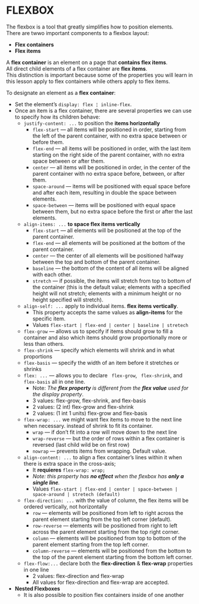 # FLEXBOX

The flexbox is a tool that greatly simplifies how to position elements.     
There are twwo important components to a flexbox layout:
* **Flex containers**  
* **Flex items**

A **flex container** is an element on a page that **contains flex items**.      
All direct child elements of a flex container are **flex items**.       
This distinction is important because some of the properties you will learn in this lesson apply to flex containers while others apply to flex items.      

To designate an element as a **flex container**:
* Set the element’s `display: flex ¦ inline-flex`.
* Once an item is a flex container, there are several properties we can use to specify how its children behave:
    * `justify-content: ...` to position the **items horizontally**
        * `flex-start` — all items will be positioned in order, starting from the left of the parent container, with no extra space between or before them.
        * `flex-end` — all items will be positioned in order, with the last item starting on the right side of the parent container, with no extra space between or after them.
        * `center` — all items will be positioned in order, in the center of the parent container with no extra space before, between, or after them.
        * `space-around` — items will be positioned with equal space before and after each item, resulting in double the space between elements.
        * `space-between` — items will be positioned with equal space between them, but no extra space before the first or after the last elements.  
    * `align-items: ...` **to space flex items vertically**
        * `flex-start` — all elements will be positioned at the top of the parent container.
        * `flex-end` — all elements will be positioned at the bottom of the parent container.
        * `center` — the center of all elements will be positioned halfway between the top and bottom of the parent container.
        * `baseline` — the bottom of the content of all items will be aligned with each other.
        * `stretch` — if possible, the items will stretch from top to bottom of the container (this is the default value; elements with a specified height will not stretch; elements with a minimum height or no height specified will stretch).
    * `align-self: ...` apply to individual items. **flex items vertically**.
        * This property accepts the same values as **align-items** for the specific item.
        * Values  `flex-start | flex-end | center | baseline | stretech`
    * `flex-grow` — allows us to specify if items should grow to fill a container and also which items should grow proportionally more or less than others.
    * `flex-shrink` — specify which elements will shrink and in what proportions
    * `flex-basis` — specify the width of an item before it stretches or shrinks
    * `flex: ...` — allows you to declare ` flex-grow`, ` flex-shrink`, and ` flex-basis` all in one line.
        * Note: *The **flex property** is different from the **flex value** used for the display property*.
        * 3 values: flex-grow, flex-shrink, and flex-basis
        * 2 values: (2 int) flex-grow and flex-shrink
        * 2 values: (1 int 1 units) flex-grow and flex-basis
    * `flex-wrap: ...` we might want flex items to move to the next line when necessary. instead of shrink to fit its container.
        * `wrap` — if don’t fit into a row will move down to the next line
        * `wrap-reverse` — but the order of rows within a flex container is reversed (last child wild be on first row)
        * `nowrap` — prevents items from wrapping. Default value.
    * `align-content: ...`  to align a flex container’s lines within it when there is extra space in the cross-axis;
        * It **requieres** `flex-wrap: wrap;` 
        * *Note: this property has **no effect** when the flexbox has **only a single line**.*  
        * Values  `flex-start | flex-end | center | space-between | space-around | stretech (default)`
    * `flex-direction: ...`  with the value of column, the flex items will be ordered vertically, not horizontally
        * `row` — elements will be positioned from left to right across the parent element starting from the top left corner (default).
        * `row-reverse` — elements will be positioned from right to left across the parent element starting from the top right corner.
        * `column` — elements will be positioned from top to bottom of the parent element starting from the top left corner.
        * `column-reverse` — elements will be positioned from the bottom to the top of the parent element starting from the bottom left corner.
    * `flex-flow:...` declare both the  **flex-direction** & **flex-wrap** properties in one line
        * 2 values: flex-direction and flex-wrap
        * All values for flex-direction and flex-wrap are accepted.
* **Nested Flexboxes**       
    * It is also possible to position flex containers inside of one another
